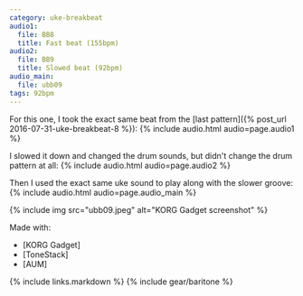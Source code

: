 ```yaml
---
category: uke-breakbeat
audio1:
  file: BB8
  title: Fast beat (155bpm)
audio2:
  file: BB9
  title: Slowed beat (92bpm)
audio_main:
  file: ubb09
tags: 92bpm
---
```

For this one, I took the exact same beat from the [last pattern]({% post_url 2016-07-31-uke-breakbeat-8 %}):
{% include audio.html audio=page.audio1 %}

I slowed it down and changed the drum sounds, but didn't change the drum pattern at all:
{% include audio.html audio=page.audio2 %}

Then I used the exact same uke sound to play along with the slower groove:
{% include audio.html audio=page.audio_main %}

{% include img src="ubb09.jpeg" alt="KORG Gadget screenshot" %}

Made with:

* [KORG Gadget]
* [ToneStack]
* [AUM]

{% include links.markdown %}
{% include gear/baritone %}